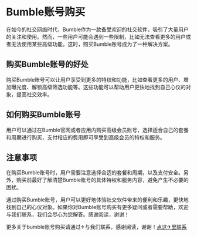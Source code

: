 # Bumble账号购买

在如今的社交网络时代，Bumble作为一款备受欢迎的社交软件，吸引了大量用户的关注和使用。然而，一些用户可能会遇到一些限制，比如无法查看更多的用户或者无法使用某些高级功能。这时，购买Bumble账号成为了一种解决方案。

## 购买Bumble账号的好处

购买Bumble账号可以让用户享受到更多的特权和功能，比如查看更多的用户、增加曝光度、解锁高级筛选功能等。这些功能可以帮助用户更快地找到自己心仪的对象，提高社交效率。

## 如何购买Bumble账号

用户可以通过在Bumble官网或者应用内购买高级会员账号，选择适合自己的套餐和周期进行购买，支付相应的费用即可享受到高级会员的特权和服务。

## 注意事项

在购买Bumble账号时，用户需要注意选择合适的套餐和周期，以及支付安全。另外，购买前最好了解清楚Bumble账号的具体特权和服务内容，避免产生不必要的困扰。

通过购买Bumble账号，用户可以更好地体验社交软件带来的便利和乐趣，更快地找到自己的心仪对象。如果你对Bumble账号购买有更多疑问或者需要帮助，欢迎与我们联系，我们会尽心为您解答。感谢阅读，谢谢！

更多关于bumble账号购买请通过✈与我们联系，感谢阅读，谢谢！[点这✈里联系](https://add.k02.cc)